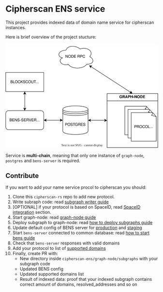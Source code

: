 # Cipherscan ENS service

This project provides indexed data of domain name service for cipherscan instances.

Here is brief overview of the project stucture:

![bens-structure](images/bens.drawio.svg)

Service is **multi-chain**, meaning that only one instance of `graph-node`, `postgres` and `bens-server` is required.

## Contribute

If you want to add your name service procol to cipherscan you should:

1. Clone this `cipherscan-rs` repo to add new protocol.
1. Write subraph code: read [subgraph writer guide](./graph-node/subgraph-writer/README.md#howto-create-subgraph-for-your-domain-name-protocol)
1. [OPTIONAL] if your protocol is based on SpaceID, read [SpaceID integration](./graph-node/subgraphs/README.md#spaceid-integration) section.
1. Start graph-node: read [graph-node guide](./graph-node/README.md#start-locally-using-docker-compose)
1. Deploy subgraph to graph-node: read [how to deploy subgraphs guide](./graph-node/subgraphs/README.md#deploy-subgraph-to-graph-node)
1. Update default config of BENS server for [production](../../bens-server/config/prod.json) and [staging](../../bens-server/config/staging.json)
1. Start `bens-server` connected to common database: read [how to start bens guide](./bens-server/README.md#to-start-locally)
1. Check that `bens-server` responses with valid domains
1. Add your protocol to list of [supported domains](./graph-node/subgraphs/README.md#current-supported-domains)
1. Finally, create PR with:
    * New directory inside `cipherscan-ens/graph-node/subgraphs` with your subgraph code
    * Updated BENS config
    * Updated supported domains list
    * Result of indexed data: proof that your indexed subgraph contains correct amount of domains, resolved_addresses and so on
